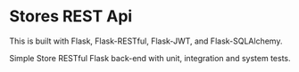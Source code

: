 # Stores REST Api

This is built with Flask, Flask-RESTful, Flask-JWT, and Flask-SQLAlchemy.

Simple Store RESTful Flask back-end with unit, integration and system tests.
